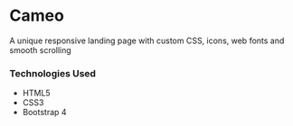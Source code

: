 <h1 class"h1 text-primary text-uppercase">Cameo</h1>
<p>A unique responsive landing page with custom CSS, icons, web fonts and smooth scrolling</p>
<h3>Technologies Used</h3>
<ul>
  <li>HTML5</li>
  <li>CSS3</li>
  <li>Bootstrap 4</li>
</ul>
